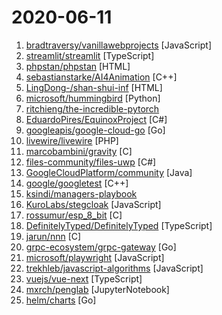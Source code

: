 # 2020-06-11

1. [bradtraversy/vanillawebprojects](https://github.com/bradtraversy/vanillawebprojects "Mini projects built with HTML5, CSS & JavaScript. No frameworks or libraries") [JavaScript]
2. [streamlit/streamlit](https://github.com/streamlit/streamlit "Streamlit — The fastest way to build custom ML tools") [TypeScript]
3. [phpstan/phpstan](https://github.com/phpstan/phpstan "PHP Static Analysis Tool - discover bugs in your code without running it!") [HTML]
4. [sebastianstarke/AI4Animation](https://github.com/sebastianstarke/AI4Animation "Bringing Characters to Life with Computer Brains in Unity") [C++]
5. [LingDong-/shan-shui-inf](https://github.com/LingDong-/shan-shui-inf "Procedurally generated Chinese landscape painting.") [HTML]
6. [microsoft/hummingbird](https://github.com/microsoft/hummingbird "Hummingbird compiles trained ML models into tensor computation for faster inference.") [Python]
7. [ritchieng/the-incredible-pytorch](https://github.com/ritchieng/the-incredible-pytorch "The Incredible PyTorch: a curated list of tutorials, papers, projects, communities and more relating to PyTorch.") 
8. [EduardoPires/EquinoxProject](https://github.com/EduardoPires/EquinoxProject "Full ASP.NET Core 3.1 application with DDD, CQRS and Event Sourcing concepts") [C#]
9. [googleapis/google-cloud-go](https://github.com/googleapis/google-cloud-go "Google Cloud Client Libraries for Go.") [Go]
10. [livewire/livewire](https://github.com/livewire/livewire "A full-stack framework for Laravel that takes the pain out of building dynamic UIs.") [PHP]
11. [marcobambini/gravity](https://github.com/marcobambini/gravity "Gravity Programming Language") [C]
12. [files-community/files-uwp](https://github.com/files-community/files-uwp "More than just a rewrite of Windows Explorer") [C#]
13. [GoogleCloudPlatform/community](https://github.com/GoogleCloudPlatform/community "This repository holds the content submitted to https://cloud.google.com/community. Files added to the tutorials/ will appear at https://cloud.google.com/community/tutorials.") [Java]
14. [google/googletest](https://github.com/google/googletest "Googletest - Google Testing and Mocking Framework") [C++]
15. [ksindi/managers-playbook](https://github.com/ksindi/managers-playbook "📖 Heuristics for effective management") 
16. [KuroLabs/stegcloak](https://github.com/KuroLabs/stegcloak "Hide secrets with invisible characters in plain text securely using passwords 🧙🏻‍♂️⭐") [JavaScript]
17. [rossumur/esp_8_bit](https://github.com/rossumur/esp_8_bit "Atari 8 bit computers, NES and SMS game consoles on your TV with nothing more than a ESP32 and a sense of nostalgia") [C]
18. [DefinitelyTyped/DefinitelyTyped](https://github.com/DefinitelyTyped/DefinitelyTyped "The repository for high quality TypeScript type definitions.") [TypeScript]
19. [jarun/nnn](https://github.com/jarun/nnn "n³ The missing terminal file manager for X.") [C]
20. [grpc-ecosystem/grpc-gateway](https://github.com/grpc-ecosystem/grpc-gateway "gRPC to JSON proxy generator following the gRPC HTTP spec") [Go]
21. [microsoft/playwright](https://github.com/microsoft/playwright "Node library to automate Chromium, Firefox and WebKit with a single API") [JavaScript]
22. [trekhleb/javascript-algorithms](https://github.com/trekhleb/javascript-algorithms "📝 Algorithms and data structures implemented in JavaScript with explanations and links to further readings") [JavaScript]
23. [vuejs/vue-next](https://github.com/vuejs/vue-next "Repo for Vue 3.0 (currently in beta)") [TypeScript]
24. [mxrch/penglab](https://github.com/mxrch/penglab "Abuse of Google Colab for fun and profit. 🐧") [JupyterNotebook]
25. [helm/charts](https://github.com/helm/charts "Curated applications for Kubernetes") [Go]
